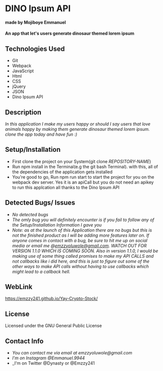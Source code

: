 # DINO Ipsum API
#### made by Mojiboye Emmanuel

#### An app that let's users generate dinosaur themed lorem ipsum 

## Technologies Used
* Git
* Webpack
* JavaScript
* Html
* CSS
* jQuery
* JSON
* Dino Ipsum API

## Description
_In this application I make my users happy or should I say users that love animals happy by making them generate  dinosaur themed lorem ipsum. clone the app today and have fun :)_

## Setup/Installation
* First clone the project on your System(git clone _REPOSITORY-NAME_)
* Run npm install in the Terminal(e.g the git bash Terminal). with this, all of the dependencies of the application gets installed
* You're good to go, Run npm run start to start the project for you on the webpack dev server. Yes it is an apiCall but you do not need an apikey to run this applcation all thanks to the Dino Ipsum API


## Detected Bugs/ Issues
* _No detected bugs_
* _The omly bug you will definitely encounter is if you fail to follow any of the Setup/Installation Information I gave you_
* _Note: as at the launch of this Application there are no bugs but this is not the finished product as I will be adding more features later on. If anyone comes in contact with a bug, be sure to hit me up on social media or email me @emzzyoluwole@gmail.com. WATCH OUT FOR VERSION 1.1.0 WHICH IS COMING SOON. Also in version 1.1.0, I would be making use of some thing called promises to make my API CALLS and not callbacks like i did here, and this is just to figure out some of the other ways to make API calls without having to use callbacks which might lead to a callback hell._

## WebLink
https://emzzy241.github.io/Yay-Crypto-Stock/

## License
Licensed under the GNU General Public License

## Contact Info
* _You can contact me via email at emzzyoluwole@gmail.com_
* _I'm on Instagram @Emmanuel.9944_
* _I'm on Twitter @Dynasty or @Emzzy241